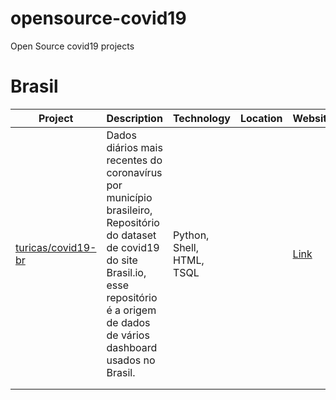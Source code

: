 # opensource-covid19
Open Source covid19 projects

# Brasil
| Project                                                       | Description                                                                                                                                                                                          | Technology                | Location | Website                                           |
|---------------------------------------------------------------|------------------------------------------------------------------------------------------------------------------------------------------------------------------------------------------------------|---------------------------|----------|---------------------------------------------------|
| [turicas/covid19-br ](https://github.com/turicas/covid19-br ) | Dados diários mais recentes do coronavírus por município brasileiro, Repositório do dataset de covid19 do site Brasil.io, esse repositório é a origem de dados de vários dashboard usados no Brasil. | Python, Shell, HTML, TSQL |          | [Link  ](https://brasil.io/dataset/covid19/caso ) |
|                                                               |                                                                                                                                                                                                      |                           |          |                                                   |
|                                                               |                                                                                                                                                                                                      |                           |          |                                                   |